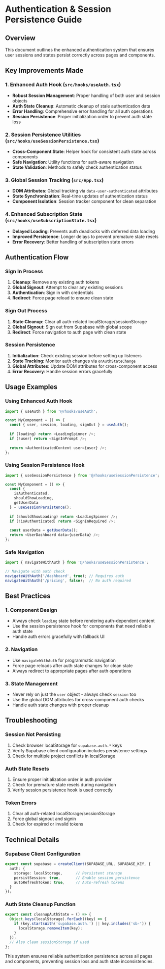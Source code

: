 # Authentication & Session Persistence Guide

## Overview
This document outlines the enhanced authentication system that ensures user sessions and states persist correctly across pages and components.

## Key Improvements Made

### 1. Enhanced Auth Hook (`src/hooks/useAuth.tsx`)
- **Robust Session Management**: Proper handling of both user and session objects
- **Auth State Cleanup**: Automatic cleanup of stale authentication data
- **Error Handling**: Comprehensive error handling for all auth operations
- **Session Persistence**: Proper initialization order to prevent auth state loss

### 2. Session Persistence Utilities (`src/hooks/useSessionPersistence.tsx`)
- **Cross-Component State**: Helper hook for consistent auth state across components
- **Safe Navigation**: Utility functions for auth-aware navigation
- **State Validation**: Methods to safely check authentication status

### 3. Global Session Tracking (`src/App.tsx`)
- **DOM Attributes**: Global tracking via `data-user-authenticated` attributes
- **State Synchronization**: Real-time updates of authentication status
- **Component Isolation**: Session tracker component for clean separation

### 4. Enhanced Subscription State (`src/hooks/useSubscriptionState.tsx`)
- **Delayed Loading**: Prevents auth deadlocks with deferred data loading
- **Improved Persistence**: Longer delays to prevent premature state resets
- **Error Recovery**: Better handling of subscription state errors

## Authentication Flow

### Sign In Process
1. **Cleanup**: Remove any existing auth tokens
2. **Global Signout**: Attempt to clear any existing sessions
3. **Authentication**: Sign in with credentials
4. **Redirect**: Force page reload to ensure clean state

### Sign Out Process
1. **State Cleanup**: Clear all auth-related localStorage/sessionStorage
2. **Global Signout**: Sign out from Supabase with global scope
3. **Redirect**: Force navigation to auth page with clean state

### Session Persistence
1. **Initialization**: Check existing session before setting up listeners
2. **State Tracking**: Monitor auth changes via `onAuthStateChange`
3. **Global Attributes**: Update DOM attributes for cross-component access
4. **Error Recovery**: Handle session errors gracefully

## Usage Examples

### Using Enhanced Auth Hook
```typescript
import { useAuth } from '@/hooks/useAuth';

const MyComponent = () => {
  const { user, session, loading, signOut } = useAuth();
  
  if (loading) return <LoadingSpinner />;
  if (!user) return <SignInPrompt />;
  
  return <AuthenticatedContent user={user} />;
};
```

### Using Session Persistence Hook
```typescript
import { useSessionPersistence } from '@/hooks/useSessionPersistence';

const MyComponent = () => {
  const { 
    isAuthenticated, 
    shouldShowLoading, 
    getUserData 
  } = useSessionPersistence();
  
  if (shouldShowLoading) return <LoadingSpinner />;
  if (!isAuthenticated) return <SignInRequired />;
  
  const userData = getUserData();
  return <UserDashboard data={userData} />;
};
```

### Safe Navigation
```typescript
import { navigateWithAuth } from '@/hooks/useSessionPersistence';

// Navigate with auth check
navigateWithAuth('/dashboard', true); // Requires auth
navigateWithAuth('/pricing', false);  // No auth required
```

## Best Practices

### 1. Component Design
- Always check `loading` state before rendering auth-dependent content
- Use the session persistence hook for components that need reliable auth state
- Handle auth errors gracefully with fallback UI

### 2. Navigation
- Use `navigateWithAuth` for programmatic navigation
- Force page reloads after auth state changes for clean state
- Always redirect to appropriate pages after auth operations

### 3. State Management
- Never rely on just the `user` object - always check `session` too
- Use the global DOM attributes for cross-component auth checks
- Handle auth state changes with proper cleanup

## Troubleshooting

### Session Not Persisting
1. Check browser localStorage for `supabase.auth.*` keys
2. Verify Supabase client configuration includes persistence settings
3. Check for multiple project conflicts in localStorage

### Auth State Resets
1. Ensure proper initialization order in auth provider
2. Check for premature state resets during navigation
3. Verify session persistence hook is used correctly

### Token Errors
1. Clear all auth-related localStorage/sessionStorage
2. Force global signout and signin
3. Check for expired or invalid tokens

## Technical Details

### Supabase Client Configuration
```typescript
export const supabase = createClient(SUPABASE_URL, SUPABASE_KEY, {
  auth: {
    storage: localStorage,      // Persistent storage
    persistSession: true,       // Enable session persistence
    autoRefreshToken: true,     // Auto-refresh tokens
  }
});
```

### Auth State Cleanup Function
```typescript
export const cleanupAuthState = () => {
  Object.keys(localStorage).forEach((key) => {
    if (key.startsWith('supabase.auth.') || key.includes('sb-')) {
      localStorage.removeItem(key);
    }
  });
  // Also clean sessionStorage if used
};
```

This system ensures reliable authentication persistence across all pages and components, preventing session loss and auth state inconsistencies.